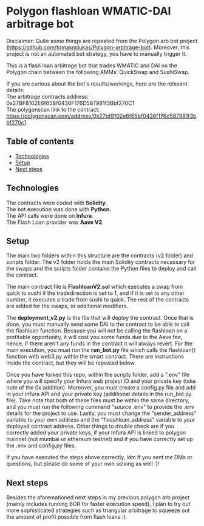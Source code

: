 # Polygon flashloan WMATIC-DAI arbitrage bot 

Disclaimer: Quite some things are repeated from the Polygon arb bot project (https://github.com/tomasmilukas/Polygon-arbitrage-bot). Moreover, this project is not an automated bot strategy, you have to manually trigger it.

This is a flash loan arbitrage bot that trades WMATIC and DAI on the Polygon chain between the following AMMs: QuickSwap and SushiSwap.

If you are curious about the bot's results/workings, here are the relevant details: <br/>
The arbitrage contracts address: 0x27BF8102E6f65Bf0436F176D587981f3Bbf270C1 <br/>
The polygonscan link to the contract: https://polygonscan.com/address/0x27bf8102e6f65bf0436f176d587981f3bbf270c1 <br/>

## Table of contents

* [Technologies](#technologies)
* [Setup](#setup)
* [Next steps](#next-steps)

## Technologies

The contracts were coded with **Solidity**. <br/>
The bot execution was done with **Python**. <br/>
The API calls were done on **Infura**. <br/>
The Flash Loan provider was **Aave V2**. <br/>
	
## Setup

The main two folders within this structure are the contracts (v2 folder) and scripts folder. The v2 folder holds the main Solidity contracts necessary for the swaps and the scripts folder contains the Python files to deploy and call the contract.

The main contract file is **FlashloanV2.sol** which executes a swap from quick to sushi if the tradedirection is set to 1, and if it is set to any other number, it executes a trade from sushi to quick. The rest of the contracts are added for the swaps, or additional modifiers.

The **deployment_v2.py** is the file that will deploy the contract. Once that is done, you must manually send some DAI to the contract to be able to call the flashloan function. Because you will not be calling the flashloan on a profitable opportunity, it will cost you some funds due to the Aave fee, hence, if there aren't any funds in the contract it will always revert. For the main execution, you must run the **run_bot.py** file which calls the flashloan() function with web3.py within the smart contract. There are instructions inside the contract, but they will be repeated below.

Once you have forked this repo, within the scripts folder, add a ".env" file where you will specify your Infura web project ID and your private key (take note of the 0x addition). Moreover, you must create a config.py file and add in your infura API and your private key (additional details in the run_bot.py file). Take note that both of these files must be within the same directory, and you must run the following command "source .env" to provide the .env details for the project to use. Lastly, you must change the "sender_address" variable to your own address and the "floashloan_address" variable to your deployed contract address. Other things to double check are if you correctly added your private keys, if your Infura API is linked to polygon mainnet (not mumbai or ethereum testnet) and if you have correctly set up the .env and config.py files. 

If you have executed the steps above correctly, idm if you sent me DMs or questions, but please do some of your own solving as well :)!

## Next steps

Besides the aforemationed next steps in my previous polygon arb project (mainly includes running BOR for faster execution speed), I plan to try out more sophisticated strategies such as triangular arbitrage to squeeze out the amount of profit possible from flash loans :).
